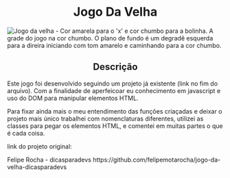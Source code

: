 <h1 align="center"> Jogo Da Velha </h1>

![Jogo da velha - Cor amarela para o 'x' e cor chumbo para a bolinha. 
                  A grade do jogo na cor chumbo. 
                  O plano de fundo é um degradê esquerda para a direira iniciando com tom amarelo e caminhando para a cor chumbo.
                  ](https://user-images.githubusercontent.com/102477755/173818476-a3096cd3-fa2a-4fcb-9f88-7d79145181fe.jpg)


<h2 align="center"> Descrição </h2>
<p>Este jogo foi desenvolvido seguindo um projeto já existente (link no fim do arquivo). Com a finalidade de aperfeicoar eu conhecimento em javascript e uso do DOM para manipular elementos HTML.</p>
  <p> Para fixar ainda mais o meu entendimento das funções criaçadas e deixar o projeto mais único trabalhei com nomenclaturas diferentes, utilizei as classes para pegar os elementos HTML, e comentei em muitas partes o que é cada coisa. </p>
  
<p>link do projeto original:<p>
  Felipe Rocha - dicasparadevs
  https://github.com/felipemotarocha/jogo-da-velha-dicasparadevs
